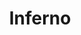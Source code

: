 ---
codehost: https://github.com/infernojs
logohandle: infernojs
sort: infernojs
title: Inferno
website: https://infernojs.org/
---